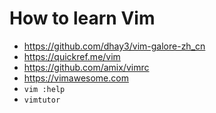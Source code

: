 # How to learn Vim

- https://github.com/dhay3/vim-galore-zh_cn
- https://quickref.me/vim
- https://github.com/amix/vimrc
- https://vimawesome.com
- `vim :help`
- `vimtutor`